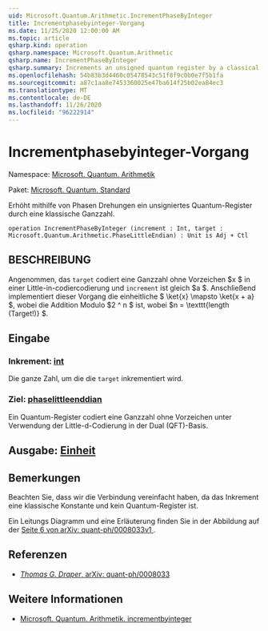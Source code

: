 ```yaml
---
uid: Microsoft.Quantum.Arithmetic.IncrementPhaseByInteger
title: Incrementphasebyinteger-Vorgang
ms.date: 11/25/2020 12:00:00 AM
ms.topic: article
qsharp.kind: operation
qsharp.namespace: Microsoft.Quantum.Arithmetic
qsharp.name: IncrementPhaseByInteger
qsharp.summary: Increments an unsigned quantum register by a classical integer, using phase rotations.
ms.openlocfilehash: 54b83b3d4460c05478543c51f8f9c0b0e7f5b1fa
ms.sourcegitcommit: a87c1aa8e7453360025e47ba614f25b02ea84ec3
ms.translationtype: MT
ms.contentlocale: de-DE
ms.lasthandoff: 11/26/2020
ms.locfileid: "96222914"
---
```

# <a name="incrementphasebyinteger-operation"></a>Incrementphasebyinteger-Vorgang

Namespace: [Microsoft. Quantum. Arithmetik](xref:Microsoft.Quantum.Arithmetic)

Paket: [Microsoft. Quantum. Standard](https://nuget.org/packages/Microsoft.Quantum.Standard)


Erhöht mithilfe von Phasen Drehungen ein unsigniertes Quantum-Register durch eine klassische Ganzzahl.

```qsharp
operation IncrementPhaseByInteger (increment : Int, target : Microsoft.Quantum.Arithmetic.PhaseLittleEndian) : Unit is Adj + Ctl
```


## <a name="description"></a>BESCHREIBUNG

Angenommen, das `target` codiert eine Ganzzahl ohne Vorzeichen $x $ in einer Little-in-codiercodierung und `increment` ist gleich $a $.
Anschließend implementiert dieser Vorgang die einheitliche $ \ket{x} \mapsto \ket{x + a} $, wobei die Addition Modulo $2 ^ n $ ist, wobei $n = \texttt{length (Target!)} $.

## <a name="input"></a>Eingabe

### <a name="increment--int"></a>Inkrement: [int](xref:microsoft.quantum.lang-ref.int)

Die ganze Zahl, um die die `target` inkrementiert wird.


### <a name="target--phaselittleendian"></a>Ziel: [phaselittleenddian](xref:Microsoft.Quantum.Arithmetic.PhaseLittleEndian)

Ein Quantum-Register codiert eine Ganzzahl ohne Vorzeichen unter Verwendung der Little-d-Codierung in der Dual (QFT)-Basis.



## <a name="output--unit"></a>Ausgabe: [Einheit](xref:microsoft.quantum.lang-ref.unit)



## <a name="remarks"></a>Bemerkungen

Beachten Sie, dass wir die Verbindung vereinfacht haben, da das Inkrement eine klassische Konstante und kein Quantum-Register ist.

Ein Leitungs Diagramm und eine Erläuterung finden Sie in der Abbildung auf der [ Seite 6 von arXiv: quant-ph/0008033v1 ](https://arxiv.org/pdf/quant-ph/0008033.pdf#page=6) .

## <a name="references"></a>Referenzen

- [*Thomas G. Draper*, arXiv: quant-ph/0008033](https://arxiv.org/pdf/quant-ph/0008033v1.pdf)

## <a name="see-also"></a>Weitere Informationen

- [Microsoft. Quantum. Arithmetik. incrementbyinteger](xref:Microsoft.Quantum.Arithmetic.IncrementByInteger)